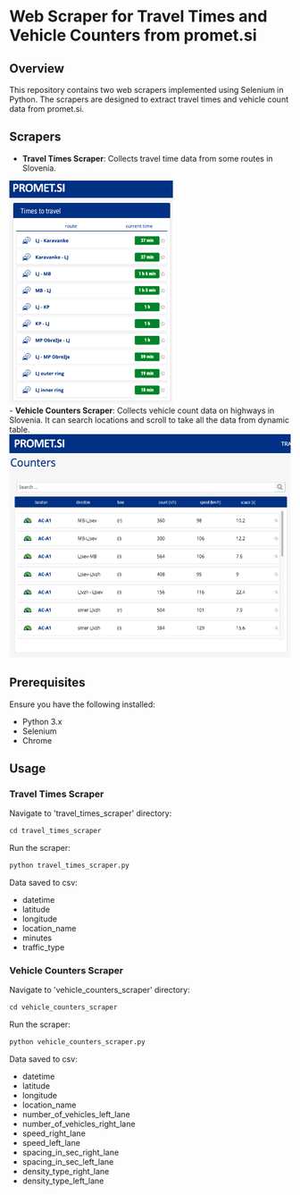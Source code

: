 # Web Scraper for Travel Times and Vehicle Counters from promet.si

## Overview
This repository contains two web scrapers implemented using Selenium in Python. The scrapers are designed to extract travel times and vehicle count data from promet.si.

## Scrapers
- <b>Travel Times Scraper</b>: Collects travel time data from some routes in Slovenia.

<img src="travel_times.png" alt="Travel Times" height="400">

<br>
- <b>Vehicle Counters Scraper</b>: Collects vehicle count data on highways in Slovenia. It can search locations and scroll to take all the data from dynamic table.

<img src="vehicle_counters.png" alt="Vehicle Counters" height="400">

## Prerequisites
Ensure you have the following installed:

- Python 3.x
- Selenium
- Chrome

## Usage

### Travel Times Scraper

Navigate to 'travel_times_scraper' directory:
```python
cd travel_times_scraper
```

Run the scraper:
```python
python travel_times_scraper.py
```

Data saved to csv:
- datetime
- latitude
- longitude
- location_name
- minutes
- traffic_type

### Vehicle Counters Scraper

Navigate to 'vehicle_counters_scraper' directory:
```python
cd vehicle_counters_scraper
```

Run the scraper:
```python
python vehicle_counters_scraper.py
```

Data saved to csv:
- datetime
- latitude
- longitude
- location_name
- number_of_vehicles_left_lane
- number_of_vehicles_right_lane
- speed_right_lane
- speed_left_lane
- spacing_in_sec_right_lane
- spacing_in_sec_left_lane
- density_type_right_lane
- density_type_left_lane
